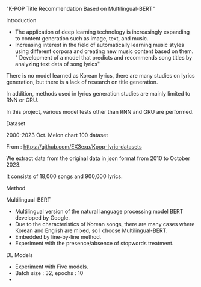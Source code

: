 
"K-POP Title Recommendation Based on Multilingual-BERT"

Introduction
- The application of deep learning technology is increasingly expanding to content generation such as image, text, and music.
- Increasing interest in the field of automatically learning music styles using different corpora and creating new music content based on them.
" Development of a model that predicts and recommends song titles by analyzing text data of song lyrics"

There is no model learned as Korean lyrics, there are many studies on lyrics generation, but there is a lack of research on title generation.

In addition, methods used in lyrics generation studies are mainly limited to RNN or GRU.

In this project, various model tests other than RNN and GRU are performed.

Dataset

2000-2023 Oct. Melon chart 100 dataset

From : https://github.com/EX3exp/Kpop-lyric-datasets

We extract data from the original data in json format from 2010 to October 2023.

It consists of 18,000 songs and 900,000 lyrics.

Method

Multilingual-BERT
- Multilingual version of the natural language processing model BERT developed by Google.
- Due to the characteristics of Korean songs, there are many cases where Korean and English are mixed, so I choose Multilingual-BERT.
- Embedded by line-by-line method.
- Experiment with the presence/absence of stopwords treatment.

DL Models
- Experiment with Five models.
- Batch size : 32, epochs : 10
- 
